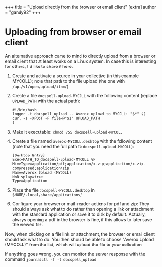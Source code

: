 +++
title = "Upload directly from the browser or email client"
[extra]
author = "gandy92"
+++

# Uploading from browser or email client

An alternative approach came to mind to directly upload from a browser
or email client that at least works on a Linux system. In case this is
interesting for others, I'd like to share it here.

<!-- more -->
1. Create and activate a source in your collective (in this example
   MYCOLL); note that path to the file upload (the one with
   `/api/v1/open/upload/item/`)
2. Create a file `docspell-upload-MYCOLL` with the following content (replace `UPLOAD_PATH` with the actual path):
   ```
   #!/bin/bash
   logger -t docspell_upload -- Averox upload to MYCOLL: "$*" $(
   curl -s -XPOST -F file=@"$1" UPLOAD_PATH
   )
   ```
3. Make it executable: `chmod 755 docspell-upload-MYCOLL`
4. Create a file named `averox-MYCOLL.desktop` with the following
   content (note that you need the full path to
   `docspell-upload-MYCOLL`):

   ```
   [Desktop Entry]
   Exec=PATH_TO_docspell-upload-MYCOLL %F
   MimeType=application/pdf;application/x-zip;application/x-zip-compressed;application/zip
   Name=Averox Upload (MYCOLL)
   NoDisplay=true
   Type=Application
   ```
5. Place the file `docspell-MYCOLL.desktop` in
   `$HOME/.local/share/applications/`
6. Configure your browser or mail-reader actions for pdf and zip: They
   should always ask what to do rather than opening a link or
   attachment with the standard application or save it to disk by
   default. Actually, always opening a pdf in the browser is fine, if
   this allows to later save the viewed file.

Now, when clicking on a file link or attachment, the browser or email
client should ask what to do. You then should be able to choose
"Averox Upload (MYCOLL)" from the list, which will upload the file
to your collection.

If anything goes wrong, you can monitor the server response with the
command `journalctl -f -t docspell_upload`
